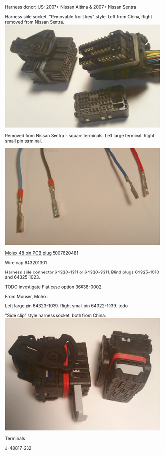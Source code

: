 

Harness donor:
US: 2007+ Nissan Altima & 2007+ Nissan Sentra

Harness side socket.
"Removable front key" style.
Left from China, Right removed from Nissan Sentra.
![i](Hardware/microrusefi/microRusEfi_connectors/microRusEfi_removable_key_China_and_Nissan_harness_socket.jpg)


Removed from Nissan Sentra - square terminals.
Left large terminal. Right small pin terminal.

![i](Hardware/microrusefi/microRusEfi_connectors/microRusEfi_Nissan_crimped_terminals.jpg)


[Molex 48 pin PCB plug](https://www.mouser.com/datasheet/2/276/5007620481_PCB_HEADERS-179151.pdf) 5007620481

Wire cap 643201301

Harness side connector 64320-1311 or 64320-3311. Blind plugs 64325-1010 and 64325-1023.

TODO investigate Flat case option 36638-0002 


From Mouser, Molex.

Left large pin 64323-1039.
Right small pin 64322-1039.
todo



"Side clip" style harness socket, both from China.
![i](Hardware/microrusefi/microRusEfi_connectors/microRusEfi_side_clip_China_harness_socket.jpg)


Terminals

J-48817-232
